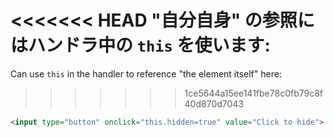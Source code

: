 <<<<<<< HEAD
"自分自身" の参照にはハンドラ中の `this` を使います:
=======
Can use `this` in the handler to reference "the element itself" here:
>>>>>>> 1ce5644a15ee141fbe78c0fb79c8f40d870d7043

```html run height=50
<input type="button" onclick="this.hidden=true" value="Click to hide">
```

